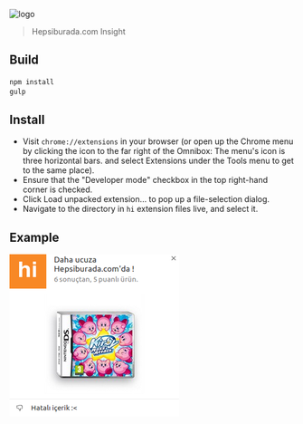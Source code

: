 ![logo](https://image.ibb.co/i4GZ2k/icon128.png)
> Hepsiburada.com Insight

## Build

```bash
npm install
gulp
```

## Install

- Visit ``chrome://extensions`` in your browser (or open up the Chrome menu by clicking the icon to the far right of the Omnibox:  The menu's icon is three horizontal bars. and select Extensions under the Tools menu to get to the same place).
- Ensure that the "Developer mode" checkbox in the top right-hand corner is checked.
- Click Load unpacked extension… to pop up a file-selection dialog.
- Navigate to the directory in ``hi`` extension files live, and select it.

## Example

![example](https://raw.githubusercontent.com/erayarslan/hi/master/assets/example.png)
